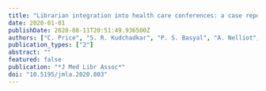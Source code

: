 ```yaml
---
title: "Librarian integration into health care conferences: a case report"
date: 2020-01-01
publishDate: 2020-08-11T20:51:49.936500Z
authors: ["C. Price", "S. R. Kudchadkar", "P. S. Basyal", "A. Nelliot", "M. Smith", "M. Friedman", "D. M. Needham"]
publication_types: ["2"]
abstract: ""
featured: false
publication: "*J Med Libr Assoc*"
doi: "10.5195/jmla.2020.803"
---
```


